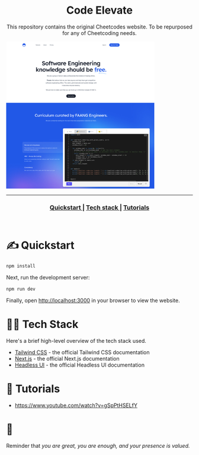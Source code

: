 <h1 align="center">Code Elevate</h1>

<p align="center">
  This repository contains the original Cheetcodes website. To be repurposed for any of Cheetcoding needs. 
</p>

<img src="./images/landing_cheetcodes.png" width="400" />


---

<div align="center">
  <h3>
    <a href="#-Quickstart">
      Quickstart
    </a>
    <span> | </span>
    <a href="#-Tech-Stack">
      Tech stack
    </a>
    <span> | </span>
    <a href="#-Tutorials">
      Tutorials
    </a>
  </h3>
</div>

<br />




# ✍️ Quickstart


```bash
npm install
```

Next, run the development server:

```bash
npm run dev
```

Finally, open [http://localhost:3000](http://localhost:3000) in your browser to view the website.



# 👨‍💻 Tech Stack

Here's a brief high-level overview of the tech stack used.

- [Tailwind CSS](https://tailwindcss.com/docs) - the official Tailwind CSS documentation
- [Next.js](https://nextjs.org/docs) - the official Next.js documentation
- [Headless UI](https://headlessui.dev) - the official Headless UI documentation

# 🌟 Tutorials  
- https://www.youtube.com/watch?v=gSpPtHSELfY 


# 💛

Reminder that *you are great, you are enough, and your presence is valued.* 
